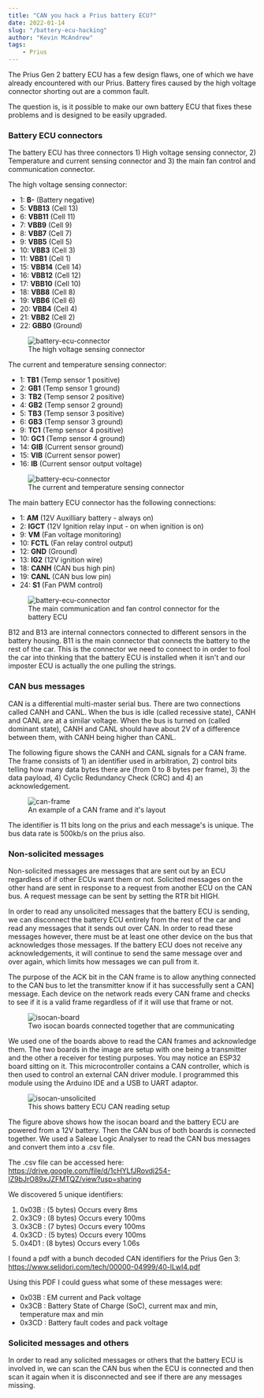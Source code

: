 ```yaml
---
title: "CAN you hack a Prius battery ECU?"
date: 2022-01-14
slug: "/battery-ecu-hacking"
author: "Kevin McAndrew"
tags:
    - Prius
---
```


[//]: <>                                                                     (.)
The Prius Gen 2 battery ECU has a few design flaws, one of which we have already
encountered with our Prius. Battery fires caused by the high voltage connector
shorting out are a common fault.

The question is, is it possible to make our own battery ECU that fixes these
problems and is designed to be easily upgraded.

### Battery ECU connectors
[//]: <>                                                                     (.)
The battery ECU has three connectors 1) High voltage sensing connector, 2) 
Temperature and current sensing connector and 3) the main fan control and
communication connector.

The high voltage sensing connector:

- 1: **B-** (Battery negative)
- 5: **VBB13** (Cell 13)
- 6: **VBB11** (Cell 11)
- 7: **VBB9** (Cell 9)
- 8: **VBB7** (Cell 7)
- 9: **VBB5** (Cell 5)
- 10: **VBB3** (Cell 3)
- 11: **VBB1** (Cell 1)
- 15: **VBB14** (Cell 14)
- 16: **VBB12** (Cell 12)
- 17: **VBB10** (Cell 10)
- 18: **VBB8** (Cell 8)
- 19: **VBB6** (Cell 6)
- 20: **VBB4** (Cell 4)
- 21: **VBB2** (Cell 2)
- 22: **GBB0** (Ground)

<figure>
  <img src="/images/posts/battery-ecu-hacking/b12-connector.png" alt="battery-ecu-connector"/>
  <figcaption>The high voltage sensing connector</figcaption>
</figure>

The current and temperature sensing connector:

- 1: **TB1** (Temp sensor 1 positive)
- 2: **GB1** (Temp sensor 1 ground)
- 3: **TB2** (Temp sensor 2 positive)
- 4: **GB2** (Temp sensor 2 ground)
- 5: **TB3** (Temp sensor 3 positive)
- 6: **GB3** (Temp sensor 3 ground)
- 9: **TC1** (Temp sensor 4 positive)
- 10: **GC1** (Temp sensor 4 ground)
- 14: **GIB** (Current sensor ground)
- 15: **VIB** (Current sensor power)
- 16: **IB** (Current sensor output voltage)

<figure>
  <img src="/images/posts/battery-ecu-hacking/b13-connector.png" alt="battery-ecu-connector"/>
  <figcaption>The current and temperature sensing connector</figcaption>
</figure>

The main battery ECU connector has the following connections:

- 1: **AM** (12V Auxilliary battery - always on)
- 2: **IGCT** (12V Ignition relay input - on when ignition is on)
- 9: **VM** (Fan voltage monitoring)
- 10: **FCTL** (Fan relay control output)
- 12: **GND** (Ground)
- 13: **IG2** (12V ignition wire)
- 18: **CANH** (CAN bus high pin)
- 19: **CANL** (CAN bus low pin)
- 24: **S1** (Fan PWM control)

<figure>
  <img src="/images/posts/battery-ecu-hacking/b11-connector.png" alt="battery-ecu-connector"/>
  <figcaption>The main communication and fan control connector for the battery ECU</figcaption>
</figure>

[//]: <>                                                                     (.)
B12 and B13 are internal connectors connected to different sensors in the
battery housing. B11 is the main connector that connects the battery to the rest
of the car. This is the connector we need to connect to in order to fool the car
into thinking that the battery ECU is installed when it isn't and our imposter
ECU is actually the one pulling the strings.

### CAN bus messages

[//]: <>                                                                     (.)
CAN is a differential multi-master serial bus. There are two connections called 
CANH and CANL. When the bus is idle (called recessive state), CANH and CANL are
at a similar voltage. When the bus is turned on (called dominant state), CANH
and CANL should have about 2V of a difference between them, with CANH being
higher than CANL.

[//]: <>                                                                     (.)
The following figure shows the CANH and CANL signals for a CAN frame. The frame
consists of 1) an identifier used in arbitration, 2) control bits telling how 
many data bytes there are (from 0 to 8 bytes per frame), 3) the data payload,
4) Cyclic Redundancy Check (CRC) and 4) an acknowledgement.

<figure>
  <img src="/images/posts/battery-ecu-hacking/can-frame.png" alt="can-frame"/>
  <figcaption>An example of a CAN frame and it's layout</figcaption>
</figure>

[//]: <>                                                                     (.)
The identifier is 11 bits long on the prius and each message's is unique. The
bus data rate is 500kb/s on the prius also.

### Non-solicited messages

[//]: <>                                                                     (.)
Non-solicited messages are messages that are sent out by an ECU regardless of if
other ECUs want them or not. Solicited messages on the other hand are sent in
response to a request from another ECU on the CAN bus. A request message can be
sent by setting the RTR bit HIGH.

[//]: <>                                                                     (.)
In order to read any unsolicited messages that the battery ECU is sending, we
can disconnect the battery ECU entirely from the rest of the car and read any
messages that it sends out over CAN. In order to read these messages however,
there must be at least one other device on the bus that acknowledges those
messages. If the battery ECU does not receive any acknowledgements, it will
continue to send the same message over and over again, which limits how messages
we can pull from it.

[//]: <>                                                                     (.)
The purpose of the ACK bit in the CAN frame is to allow anything connected to
the CAN bus to let the transmitter know if it has successfully sent a CAN]
message. Each device on the network reads every CAN frame and checks to see if
it is a valid frame regardless of if it will use that frame or not.

<figure>
  <img src="/images/posts/battery-ecu-hacking/isocan-board.jpg" alt="isocan-board"/>
  <figcaption>Two isocan boards connected together that are communicating</figcaption>
</figure>

[//]: <>                                                                     (.)
We used one of the boards above to read the CAN frames and acknowledge them. The
two boards in the image are setup with one being a transmitter and the other
a receiver for testing purposes. You may notice an ESP32 board sitting on it.
This microcontroller contains a CAN controller, which is then used to control an
external CAN driver module. I programmed this module using the Arduino IDE and a
USB to UART adaptor.

<figure>
  <img src="/images/posts/battery-ecu-hacking/battery-ecu-unsolicited.jpg" alt="isocan-unsolicited"/>
  <figcaption>This shows battery ECU CAN reading setup</figcaption>
</figure>

[//]: <>                                                                     (.)
The figure above shows how the isocan board and the battery ECU are powered from
a 12V battery. Then the CAN bus of both boards is connected together. We used a
Saleae Logic Analyser to read the CAN bus messages and convert them into a .csv
file. 

The .csv file can be accessed here: https://drive.google.com/file/d/1cHYLfJRovdj254-lZ9bJrO89xJZFMTQZ/view?usp=sharing

We discovered 5 unique identifiers:

1. 0x03B : (5 bytes) Occurs every 8ms 
3. 0x3C9 : (8 bytes) Occurs every 100ms 
4. 0x3CB : (7 bytes) Occurs every 100ms
5. 0x3CD : (5 bytes) Occurs every 100ms
6. 0x4D1 : (8 bytes) Occurs every 1.06s

I found a pdf with a bunch decoded CAN identifiers for the Prius Gen 3: https://www.selidori.com/tech/00000-04999/40-lLwI4.pdf

[//]: <>                                                                     (.)
Using this PDF I could guess what some of these messages were:

- 0x03B : EM current and Pack voltage
- 0x3CB : Battery State of Charge (SoC), current max and min, temperature max and min
- 0x3CD : Battery fault codes and pack voltage

### Solicited messages and others

[//]: <>                                                                     (.)
In order to read any solicited messages or others that the battery ECU is
involved in, we can scan the CAN bus when the ECU is connected and then scan it
again when it is disconnected and see if there are any messages missing.
